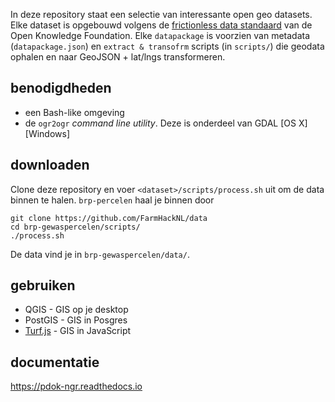 In deze repository staat een selectie van interessante open geo datasets. Elke dataset is opgebouwd volgens de [frictionless data standaard](http://data.okfn.org) van de Open Knowledge Foundation. Elke `datapackage` is voorzien van metadata (`datapackage.json`) en `extract & transofrm` scripts (in `scripts/`) die geodata ophalen en naar GeoJSON + lat/lngs transformeren.

## benodigdheden 

- een Bash-like omgeving
- de `ogr2ogr` _command line utility_. Deze is onderdeel van GDAL [OS X][Windows]

## downloaden

Clone deze repository en voer `<dataset>/scripts/process.sh` uit om de data binnen te halen. `brp-percelen` haal je binnen door 

    git clone https://github.com/FarmHackNL/data
    cd brp-gewaspercelen/scripts/
    ./process.sh
    
De data vind je in `brp-gewaspercelen/data/`.

## gebruiken

- QGIS - GIS op je desktop
- PostGIS - GIS in Posgres
- [Turf.js](http://turfjs.org) - GIS in JavaScript

## documentatie 

https://pdok-ngr.readthedocs.io
